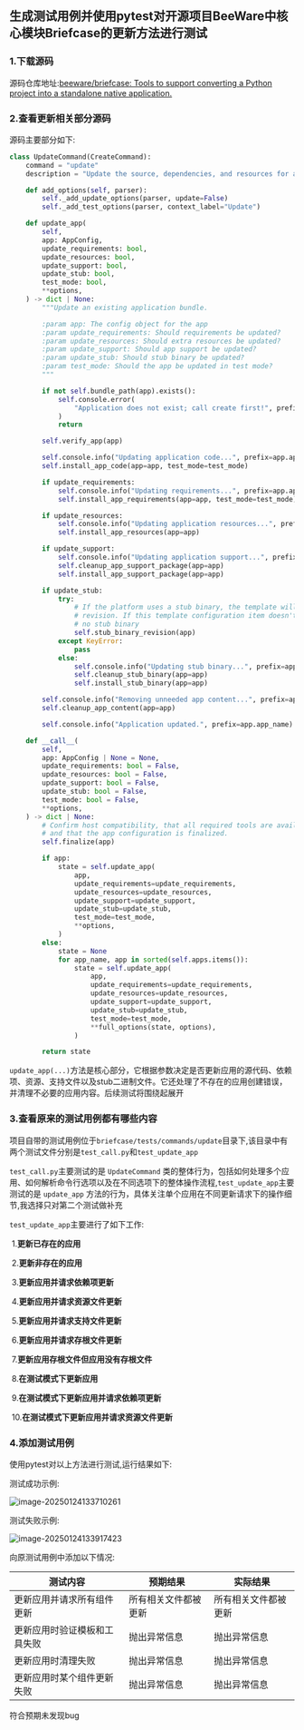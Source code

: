 ## 生成测试用例并使用pytest对开源项目BeeWare中核心模块Briefcase的更新方法进行测试



### 1.下载源码

源码仓库地址:[beeware/briefcase: Tools to support converting a Python project into a standalone native application.]( https://github.com/beeware/briefcase )



### 2.查看更新相关部分源码

源码主要部分如下:

```python
class UpdateCommand(CreateCommand):
    command = "update"
    description = "Update the source, dependencies, and resources for an app."

    def add_options(self, parser):
        self._add_update_options(parser, update=False)
        self._add_test_options(parser, context_label="Update")

    def update_app(
        self,
        app: AppConfig,
        update_requirements: bool,
        update_resources: bool,
        update_support: bool,
        update_stub: bool,
        test_mode: bool,
        **options,
    ) -> dict | None:
        """Update an existing application bundle.

        :param app: The config object for the app
        :param update_requirements: Should requirements be updated?
        :param update_resources: Should extra resources be updated?
        :param update_support: Should app support be updated?
        :param update_stub: Should stub binary be updated?
        :param test_mode: Should the app be updated in test mode?
        """

        if not self.bundle_path(app).exists():
            self.console.error(
                "Application does not exist; call create first!", prefix=app.app_name
            )
            return

        self.verify_app(app)

        self.console.info("Updating application code...", prefix=app.app_name)
        self.install_app_code(app=app, test_mode=test_mode)

        if update_requirements:
            self.console.info("Updating requirements...", prefix=app.app_name)
            self.install_app_requirements(app=app, test_mode=test_mode)

        if update_resources:
            self.console.info("Updating application resources...", prefix=app.app_name)
            self.install_app_resources(app=app)

        if update_support:
            self.console.info("Updating application support...", prefix=app.app_name)
            self.cleanup_app_support_package(app=app)
            self.install_app_support_package(app=app)

        if update_stub:
            try:
                # If the platform uses a stub binary, the template will define a binary
                # revision. If this template configuration item doesn't exist, there's
                # no stub binary
                self.stub_binary_revision(app)
            except KeyError:
                pass
            else:
                self.console.info("Updating stub binary...", prefix=app.app_name)
                self.cleanup_stub_binary(app=app)
                self.install_stub_binary(app=app)

        self.console.info("Removing unneeded app content...", prefix=app.app_name)
        self.cleanup_app_content(app=app)

        self.console.info("Application updated.", prefix=app.app_name)

    def __call__(
        self,
        app: AppConfig | None = None,
        update_requirements: bool = False,
        update_resources: bool = False,
        update_support: bool = False,
        update_stub: bool = False,
        test_mode: bool = False,
        **options,
    ) -> dict | None:
        # Confirm host compatibility, that all required tools are available,
        # and that the app configuration is finalized.
        self.finalize(app)

        if app:
            state = self.update_app(
                app,
                update_requirements=update_requirements,
                update_resources=update_resources,
                update_support=update_support,
                update_stub=update_stub,
                test_mode=test_mode,
                **options,
            )
        else:
            state = None
            for app_name, app in sorted(self.apps.items()):
                state = self.update_app(
                    app,
                    update_requirements=update_requirements,
                    update_resources=update_resources,
                    update_support=update_support,
                    update_stub=update_stub,
                    test_mode=test_mode,
                    **full_options(state, options),
                )

        return state
```

`update_app(...)`方法是核心部分，它根据参数决定是否更新应用的源代码、依赖项、资源、支持文件以及stub二进制文件。它还处理了不存在的应用创建错误，并清理不必要的应用内容。后续测试将围绕起展开

### 3.查看原来的测试用例都有哪些内容

项目自带的测试用例位于`briefcase/tests/commands/update`目录下,该目录中有两个测试文件分别是`test_call.py`和`test_update_app`



`test_call.py`主要测试的是 `UpdateCommand` 类的整体行为，包括如何处理多个应用、如何解析命令行选项以及在不同选项下的整体操作流程,`test_update_app`主要测试的是 `update_app` 方法的行为，具体关注单个应用在不同更新请求下的操作细节,我选择只对第二个测试做补充



`test_update_app`主要进行了如下工作:

​        1.**更新已存在的应用**

​	2.**更新非存在的应用**

​	3.**更新应用并请求依赖项更新**

​	4.**更新应用并请求资源文件更新**

​	5.**更新应用并请求支持文件更新**

​	6.**更新应用并请求存根文件更新**

​	7.**更新应用存根文件但应用没有存根文件**

​	8.**在测试模式下更新应用**

​	9.**在测试模式下更新应用并请求依赖项更新**

​	10.**在测试模式下更新应用并请求资源文件更新**



### 4.添加测试用例

使用pytest对以上方法进行测试,运行结果如下:

测试成功示例:

![image-20250124133710261](C:\Users\86183\AppData\Roaming\Typora\typora-user-images\image-20250124133710261.png)

测试失败示例:

![image-20250124133917423](C:\Users\86183\AppData\Roaming\Typora\typora-user-images\image-20250124133917423.png)

向原测试用例中添加以下情况:

| 测试内容                     | 预期结果             | 实际结果             |
| ---------------------------- | -------------------- | -------------------- |
| 更新应用并请求所有组件更新   | 所有相关文件都被更新 | 所有相关文件都被更新 |
| 更新应用时验证模板和工具失败 | 抛出异常信息         | 抛出异常信息         |
| 更新应用时清理失败           | 抛出异常信息         | 抛出异常信息         |
| 更新应用时某个组件更新失败   | 抛出异常信息         | 抛出异常信息         |

符合预期未发现bug

